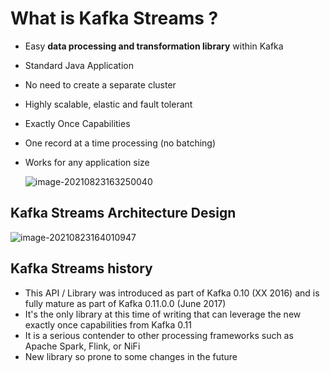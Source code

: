 # What is Kafka Streams ?
* Easy **data processing and transformation library** within Kafka

* Standard Java Application

* No need to create a separate cluster

* Highly scalable, elastic and fault tolerant

* Exactly Once Capabilities

* One record at a time processing (no batching)

* Works for any application size

  ![image-20210823163250040](/home/muhdlaziem/Workspace/notes/kafka/kafka-streams/assets/image-20210823163250040.png)

## Kafka Streams Architecture Design

![image-20210823164010947](/home/muhdlaziem/Workspace/notes/kafka/kafka-streams/assets/image-20210823164010947.png)

## Kafka Streams history

* This API / Library was introduced as part of Kafka 0.10 (XX 2016) and is fully mature as part of Kafka 0.11.0.0 (June 2017)
* It's the only library at this time of writing that can leverage the new exactly once capabilities from Kafka 0.11
* It is a serious contender to other processing frameworks such as Apache Spark, Flink, or NiFi
* New library so prone to some changes in the future